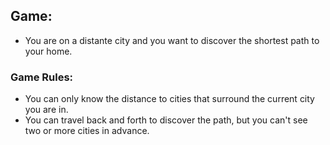 ## Game:
- You are on a distante city and you want to discover the shortest path to your home.

### Game Rules:
- You can only know the distance to cities that surround the current city you are in.
- You can travel back and forth to discover the path, but you can't see two or more cities in advance.
